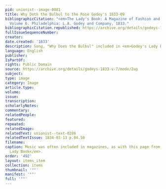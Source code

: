 ```yaml
---
pid: unionist--image-0081
title: Why Doth the Bulbul to the Rose Godey's 1833-09
bibliographicCitation: "<em>The Lady's Book: A Magazine of Fashion and the Arts</em>.
  Volume 6. Philadelphia: L.A. Godey and Company, 1833."
bibliographicCitation.republished: https://archive.org/details/godeys-1833-v-7/mode/2up
fullIssueSequenceNumber: 
creator: 
date.created: '1833'
description: Song, "Why Does the Bulbul" included in <em>Godey's Lady Book</em>.
language: English
publisher: 
IsPartOf: 
rights: Public Domain
source: https://archive.org/details/godeys-1833-v-7/mode/2up
subject: 
type: image
category: Image
article.type: 
volume: 
issue: 
transcription: 
scholarlyNotes: 
commentary: 
relatedPeople: 
featured: 
repeated: 
relatedImage: 
relatedText: unionist--text-0286
relatedTextIssue: 1834-03-13 p.04.50
filename: 
caption: Music was often included in magazines, as with this page from <em>Godey's
  Lady Book</em>.
order: '492'
layout: items_item
collection: items
thumbnail: '""'
manifest: '""'
full: '""'
---
```

